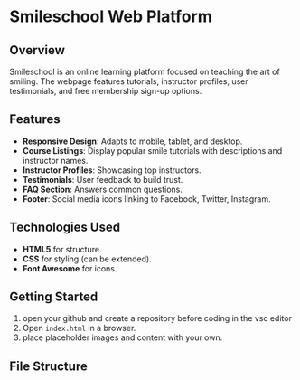 # Smileschool Web Platform

## Overview
Smileschool is an online learning platform focused on teaching the art of smiling. The webpage features tutorials, instructor profiles, user testimonials, and free membership sign-up options.

## Features
- **Responsive Design**: Adapts to mobile, tablet, and desktop.
- **Course Listings**: Display popular smile tutorials with descriptions and instructor names.
- **Instructor Profiles**: Showcasing top instructors.
- **Testimonials**: User feedback to build trust.
- **FAQ Section**: Answers common questions.
- **Footer**: Social media icons linking to Facebook, Twitter, Instagram.

## Technologies Used
- **HTML5** for structure.
- **CSS** for styling (can be extended).
- **Font Awesome** for icons.

## Getting Started
1. open your github and create a repository before coding in the vsc editor
2. Open `index.html` in a browser.
3. place placeholder images and content with your own.

## File Structure